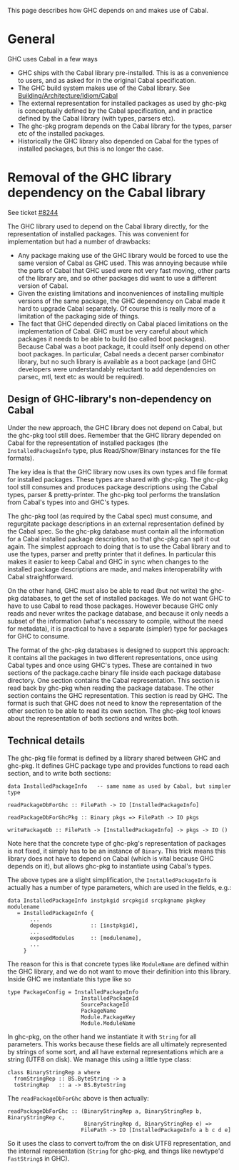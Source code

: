
This page describes how GHC depends on and makes use of Cabal.


# General



GHC uses Cabal in a few ways


- GHC ships with the Cabal library pre-installed. This is as a convenience to users, and as asked for in the original Cabal specification.
- The GHC build system makes use of the Cabal library. See [Building/Architecture/Idiom/Cabal](building/architecture/idiom/cabal)
- The external representation for installed packages as used by ghc-pkg is conceptually defined by the Cabal specification, and in practice defined by the Cabal library (with types, parsers etc).
- The ghc-pkg program depends on the Cabal library for the types, parser etc of the installed packages.
- Historically the GHC library also depended on Cabal for the types of installed packages, but this is no longer the case.

# Removal of the GHC library dependency on the Cabal library



See ticket [\#8244](https://gitlab.staging.haskell.org/ghc/ghc/issues/8244)



The GHC library used to depend on the Cabal library directly, for the representation of installed packages. This was convenient for implementation but had a number of drawbacks:


- Any package making use of the GHC library would be forced to use the same version of Cabal as GHC used. This was annoying because while the parts of Cabal that GHC used were not very fast moving, other parts of the library are, and so other packages did want to use a different version of Cabal.
- Given the existing limitations and inconveniences of installing multiple versions of the same package, the GHC dependency on Cabal made it hard to upgrade Cabal separately. Of course this is really more of a limitation of the packaging side of things.
- The fact that GHC depended directly on Cabal placed limitations on the implementation of Cabal. GHC must be very careful about which packages it needs to be able to build (so called boot packages). Because Cabal was a boot package, it could itself only depend on other boot packages. In particular, Cabal needs a decent parser combinator library, but no such library is available as a boot package (and GHC developers were understandably reluctant to add dependencies on parsec, mtl, text etc as would be required).

## Design of GHC-library's non-dependency on Cabal



Under the new approach, the GHC library does not depend on Cabal, but the ghc-pkg tool still does. Remember that the GHC library depended on Cabal for the representation of installed packages (the `InstalledPackageInfo` type, plus Read/Show/Binary instances for the file formats).



The key idea is that the GHC library now uses its own types and file format for installed packages. These types are shared with ghc-pkg. The ghc-pkg tool still consumes and produces package descriptions using the Cabal types, parser & pretty-printer. The ghc-pkg tool performs the translation from Cabal's types into and GHC's types.



The ghc-pkg tool (as required by the Cabal spec) must consume, and regurgitate package descriptions in an external representation defined by the Cabal spec. So the ghc-pkg database must contain all the information for a Cabal installed package description, so that ghc-pkg can spit it out again. The simplest approach to doing that is to use the Cabal library and to use the types, parser and pretty printer that it defines. In particular this makes it easier to keep Cabal and GHC in sync when changes to the installed package descriptions are made, and makes interoperability with Cabal straightforward.



On the other hand, GHC must also be able to read (but not write) the ghc-pkg databases, to get the set of installed packages. We do not want GHC to have to use Cabal to read those packages. However because GHC only reads and never writes the package database, and because it only needs a subset of the information (what's necessary to compile, without the need for metadata), it is practical to have a separate (simpler) type for packages for GHC to consume.



The format of the ghc-pkg databases is designed to support this approach: it contains all the packages in two different representations, once using Cabal types and once using GHC's types. These are contained in two sections of the package.cache binary file inside each package database directory. One section contains the Cabal representation. This section is read back by ghc-pkg when reading the package database. The other section contains the GHC representation. This section is read by GHC. The format is such that GHC does not need to know the representation of the other section to be able to read its own section. The ghc-pkg tool knows about the representation of both sections and writes both.


## Technical details



The ghc-pkg file format is defined by a library shared between GHC and ghc-pkg. It defines GHC package type and provides functions to read each section, and to write both sections:


```wiki
data InstalledPackageInfo   -- same name as used by Cabal, but simpler type

readPackageDbForGhc :: FilePath -> IO [InstalledPackageInfo]

readPackageDbForGhcPkg :: Binary pkgs => FilePath -> IO pkgs

writePackageDb :: FilePath -> [InstalledPackageInfo] -> pkgs -> IO ()
```


Note here that the concrete type of ghc-pkg's representation of packages is not fixed, it simply has to be an instance of `Binary`. This trick means this library does not have to depend on Cabal (which is vital because GHC depends on it), but allows ghc-pkg to instantiate using Cabal's types.



The above types are a slight simplification, the `InstalledPackageInfo` is actually has a number of type parameters, which are used in the fields, e.g.:


```wiki
data InstalledPackageInfo instpkgid srcpkgid srcpkgname pkgkey modulename
   = InstalledPackageInfo {
       ...
       depends            :: [instpkgid],
       ...
       exposedModules     :: [modulename],
       ...
     }
```


The reason for this is that concrete types like `ModuleName` are defined within the GHC library, and we do not want to move their definition into this library. Inside GHC we instantiate this type like so


```wiki
type PackageConfig = InstalledPackageInfo
                       InstalledPackageId
                       SourcePackageId
                       PackageName
                       Module.PackageKey
                       Module.ModuleName
```


In ghc-pkg, on the other hand we instantiate it with `String` for all parameters. This works because these fields are all ultimately represented by strings of some sort, and all have external representations which are a string (UTF8 on disk). We manage this using a little type class:


```wiki
class BinaryStringRep a where
  fromStringRep :: BS.ByteString -> a
  toStringRep   :: a -> BS.ByteString
```


The `readPackageDbForGhc` above is then actually:


```wiki
readPackageDbForGhc :: (BinaryStringRep a, BinaryStringRep b, BinaryStringRep c,
                        BinaryStringRep d, BinaryStringRep e) =>
                       FilePath -> IO [InstalledPackageInfo a b c d e]
```


So it uses the class to convert to/from the on disk UTF8 representation, and the internal representation (`String` for ghc-pkg, and things like newtype'd `FastString`s in GHC).



